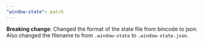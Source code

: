 ```yaml
---
"window-state": patch
---
```


**Breaking change**: Changed the format of the state file from bincode to json. Also changed the filename to from `.window-state` to `.window-state.json`.